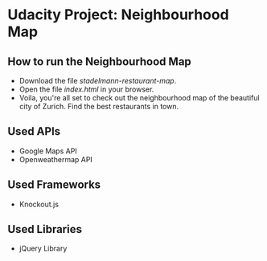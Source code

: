 # Udacity Project: Neighbourhood Map

## How to run the Neighbourhood Map

* Download the file _stadelmann-restaurant-map_.
* Open the file _index.html_ in your browser.
* Voila, you're all set to check out the neighbourhood map of the beautiful city of Zurich. Find the best restaurants in town.

## Used APIs

* Google Maps API
* Openweathermap API

## Used Frameworks

* Knockout.js

## Used Libraries

* jQuery Library